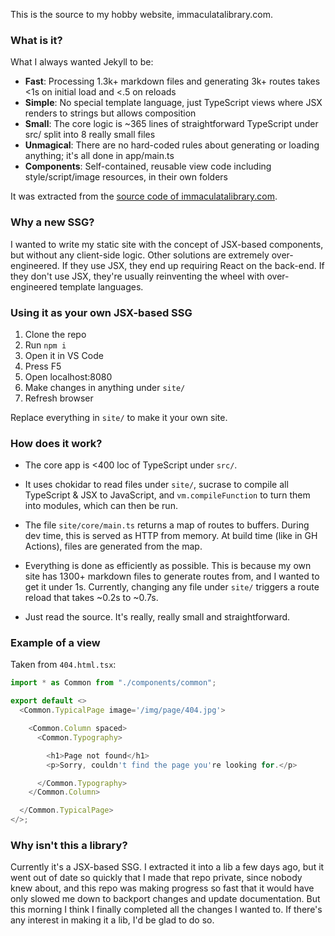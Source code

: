 This is the source to my hobby website, immaculatalibrary.com.


### What is it?

What I always wanted Jekyll to be:

* **Fast**: Processing 1.3k+ markdown files and generating 3k+ routes takes <1s on initial load and <.5 on reloads
* **Simple**: No special template language, just TypeScript views where JSX renders to strings but allows composition
* **Small**: The core logic is ~365 lines of straightforward TypeScript under src/ split into 8 really small files
* **Unmagical**: There are no hard-coded rules about generating or loading anything; it's all done in app/main.ts
* **Components**: Self-contained, reusable view code including style/script/image resources, in their own folders

It was extracted from the [source code of immaculatalibrary.com](https://github.com/sdegutis/immaculatalibrary.com).


### Why a new SSG?

I wanted to write my static site with the concept of JSX-based components, but without any client-side logic.
Other solutions are extremely over-engineered. If they use JSX, they end up requiring React on the back-end.
If they don't use JSX, they're usually reinventing the wheel with over-engineered template languages.


### Using it as your own JSX-based SSG

1. Clone the repo
2. Run `npm i`
3. Open it in VS Code
4. Press F5
5. Open localhost:8080
6. Make changes in anything under `site/`
7. Refresh browser

Replace everything in `site/` to make it your own site.


### How does it work?

* The core app is <400 loc of TypeScript under `src/`.

* It uses chokidar to read files under `site/`, sucrase to compile
  all TypeScript & JSX to JavaScript, and `vm.compileFunction` to
  turn them into modules, which can then be run.

* The file `site/core/main.ts` returns a map of routes to buffers.
  During dev time, this is served as HTTP from memory. At build time
  (like in GH Actions), files are generated from the map.

* Everything is done as efficiently as possible. This is because
  my own site has 1300+ markdown files to generate routes from,
  and I wanted to get it under 1s. Currently, changing any file
  under `site/` triggers a route reload that takes ~0.2s to ~0.7s.

* Just read the source. It's really, really small and straightforward.


### Example of a view

Taken from `404.html.tsx`:

```typescript
import * as Common from "./components/common";

export default <>
  <Common.TypicalPage image='/img/page/404.jpg'>

    <Common.Column spaced>
      <Common.Typography>

        <h1>Page not found</h1>
        <p>Sorry, couldn't find the page you're looking for.</p>

      </Common.Typography>
    </Common.Column>

  </Common.TypicalPage>
</>;
```


### Why isn't this a library?

Currently it's a JSX-based SSG. I extracted it into a lib a few days ago,
but it went out of date so quickly that I made that repo private, since
nobody knew about, and this repo was making progress so fast that it would
have only slowed me down to backport changes and update documentation.
But this morning I think I finally completed all the changes I wanted to.
If there's any interest in making it a lib, I'd be glad to do so.
